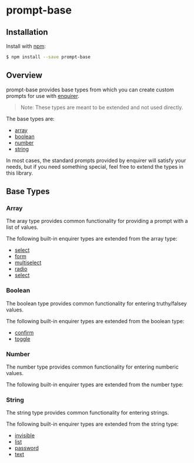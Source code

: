 # prompt-base

## Installation
Install with [npm](https://www.npmjs.com/):

```sh
$ npm install --save prompt-base
```

## Overview
prompt-base provides base types from which you can create custom prompts for use with [enquirer](https://github.com/enquirer/enquirer).

> Note: These types are meant to be extended and not used directly.

The base types are:
- [array](#Array)
- [boolean](#Boolean)
- [number](#Number)
- [string](String)

In most cases, the standard prompts provided by enquirer will satisfy your needs, but if you need something special, feel free to extend the types in this library.

## Base Types
### Array
The aray type provides common functionality for providing a prompt with a list of values.

The following built-in enquirer types are extended from the array type:
- [select](https://github.com/enquirer/enquirer/blob/dev/prompts/select.js)
- [form](https://github.com/enquirer/enquirer/blob/dev/prompts/form.js)
- [multiselect](https://github.com/enquirer/enquirer/blob/dev/prompts/multiselect.js)
- [radio](https://github.com/enquirer/enquirer/tree/dev/prompts)
- [select](https://github.com/enquirer/enquirer/blob/dev/prompts/select.js)

### Boolean
The boolean type provides common functionality for entering truthy/falsey values.

The following built-in enquirer types are extended from the boolean type:
- [confirm](https://github.com/enquirer/enquirer/blob/dev/prompts/confirm.js)
- [toggle](https://github.com/enquirer/enquirer/blob/dev/prompts/toggle.js)

### Number
The number type provides common functionality for entering numberic values.

The following built-in enquirer types are extended from the number type:

### String
The string type provides common functionality for entering strings.

The following built-in enquirer types are extended from the string type:
- [invisible](https://github.com/enquirer/enquirer/blob/dev/prompts/invisible.js)
- [list](https://github.com/enquirer/enquirer/blob/dev/prompts/list.js)
- [password](https://github.com/enquirer/enquirer/blob/dev/prompts/password.js)
- [text](https://github.com/enquirer/enquirer/blob/dev/prompts/text.js)